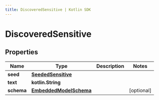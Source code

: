```yaml
---
title: DiscoveredSensitive | Kotlin SDK
---
```




# DiscoveredSensitive

## Properties
Name | Type | Description | Notes
------------ | ------------- | ------------- | -------------
**seed** | [**SeededSensitive**](SeededSensitive) |  | 
**text** | **kotlin.String** |  | 
**schema** | [**EmbeddedModelSchema**](EmbeddedModelSchema) |  |  [optional]




